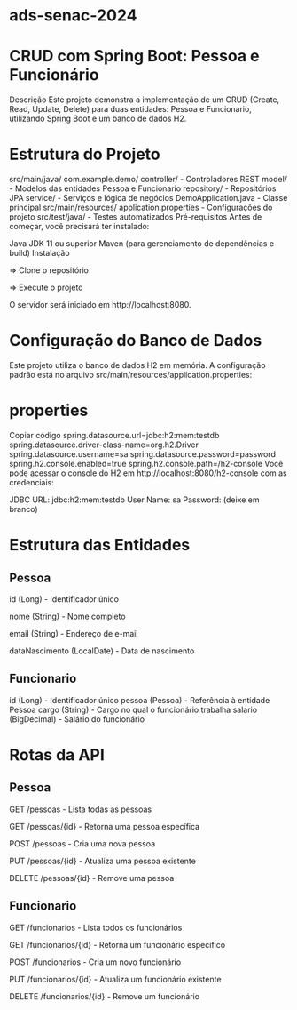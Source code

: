 # ads-senac-2024

<h1>CRUD com Spring Boot: Pessoa e Funcionário</h1>

Descrição
Este projeto demonstra a implementação de um CRUD (Create, Read, Update, Delete) para duas entidades: Pessoa e Funcionario, utilizando Spring Boot e um banco de dados H2.

<h1> Estrutura do Projeto </h1>
src/main/java/
com.example.demo/
controller/ - Controladores REST
model/ - Modelos das entidades Pessoa e Funcionario
repository/ - Repositórios JPA
service/ - Serviços e lógica de negócios
DemoApplication.java - Classe principal
src/main/resources/
application.properties - Configurações do projeto
src/test/java/ - Testes automatizados
Pré-requisitos
Antes de começar, você precisará ter instalado:

Java JDK 11 ou superior
Maven (para gerenciamento de dependências e build)
Instalação

=> Clone o repositório

=> Execute o projeto

O servidor será iniciado em http://localhost:8080.

<h1>Configuração do Banco de Dados</h1>
Este projeto utiliza o banco de dados H2 em memória. A configuração padrão está no arquivo src/main/resources/application.properties:

<h1>properties</h1>
Copiar código
spring.datasource.url=jdbc:h2:mem:testdb
spring.datasource.driver-class-name=org.h2.Driver
spring.datasource.username=sa
spring.datasource.password=password
spring.h2.console.enabled=true
spring.h2.console.path=/h2-console
Você pode acessar o console do H2 em http://localhost:8080/h2-console com as credenciais:

JDBC URL: jdbc:h2:mem:testdb
User Name: sa
Password: (deixe em branco)

<h1>Estrutura das Entidades</h1>

<h2>Pessoa</h2>

<p>id (Long) - Identificador único</p>
<p>nome (String) - Nome completo</p>
<p>
email (String) - Endereço de e-mail</p>
<p>dataNascimento (LocalDate) - Data de nascimento</p>

<h2>Funcionario</h2>
id (Long) - Identificador único
pessoa (Pessoa) - Referência à entidade Pessoa
cargo (String) - Cargo no qual o funcionário trabalha
salario (BigDecimal) - Salário do funcionário

<h1>Rotas da API</h1>
<h2> Pessoa </h2>
<p>GET /pessoas - Lista todas as pessoas</p>
<p> GET /pessoas/{id} - Retorna uma pessoa específica</p>
<p>  POST /pessoas - Cria uma nova pessoa</p>
<p>PUT /pessoas/{id} - Atualiza uma pessoa existente</p>
<p>DELETE /pessoas/{id} - Remove uma pessoa</p>

<h2>Funcionario</h2>
<p>GET /funcionarios - Lista todos os funcionários</p>
<p>GET /funcionarios/{id} - Retorna um funcionário específico</p>
<p>POST /funcionarios - Cria um novo funcionário</p>
<p>PUT /funcionarios/{id} - Atualiza um funcionário existente</p>
<p>DELETE /funcionarios/{id} - Remove um funcionário</p>






